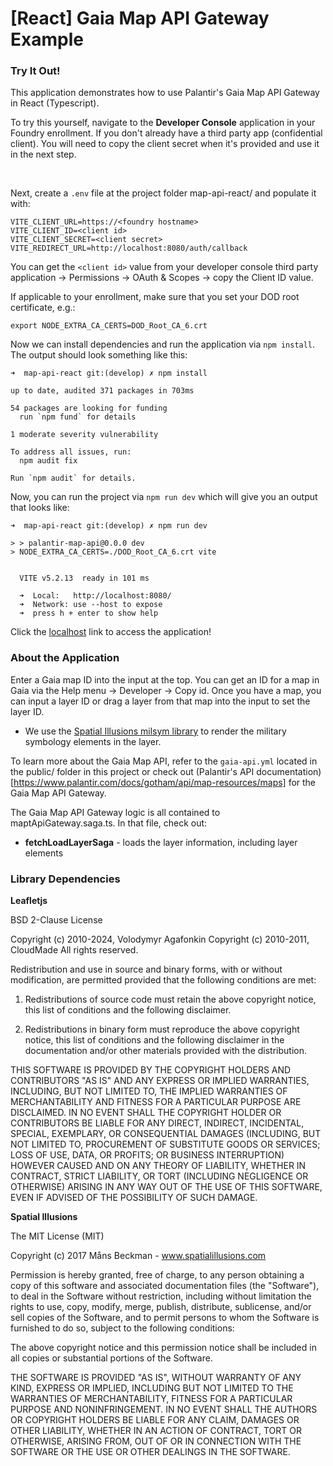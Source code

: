 # [React] Gaia Map API Gateway Example

### Try It Out!
This application demonstrates how to use Palantir's Gaia Map API Gateway in React (Typescript).  

To try this yourself, navigate to the **Developer Console** application in your Foundry enrollment.  If you don't already have a third party app (confidential client).  You will need to copy the client secret when it's provided and use it in the next step. 

<br>

Next, create a `.env` file at the project folder map-api-react/ and populate it with:
    

    VITE_CLIENT_URL=https://<foundry hostname>
    VITE_CLIENT_ID=<client id>
    VITE_CLIENT_SECRET=<client secret>
    VITE_REDIRECT_URL=http://localhost:8080/auth/callback


  You can get the `<client id>` value from your developer console third party application &rarr; Permissions &rarr; OAuth & Scopes &rarr; copy the Client ID value.

If applicable to your enrollment, make sure that you set your DOD root certificate, e.g.:

    export NODE_EXTRA_CA_CERTS=DOD_Root_CA_6.crt

Now we can install dependencies and run the application via `npm install`.  The output should look something like this:
```
➜  map-api-react git:(develop) ✗ npm install

up to date, audited 371 packages in 703ms

54 packages are looking for funding
  run `npm fund` for details

1 moderate severity vulnerability

To address all issues, run:
  npm audit fix

Run `npm audit` for details.
```
Now, you can run the project via `npm run dev` which will give you an output that looks like:
```
➜  map-api-react git:(develop) ✗ npm run dev

> > palantir-map-api@0.0.0 dev
> NODE_EXTRA_CA_CERTS=./DOD_Root_CA_6.crt vite


  VITE v5.2.13  ready in 101 ms

  ➜  Local:   http://localhost:8080/
  ➜  Network: use --host to expose
  ➜  press h + enter to show help
```
Click the [localhost](http://localhost:8080/) link to access the application!

### About the Application
Enter a Gaia map ID into the input at the top.  You can get an ID for a map in Gaia via the Help menu &rarr; Developer &rarr; Copy id.  Once you have a map, you can input a layer ID or drag a layer from that map into the input to set the layer ID.  
  - We use the [Spatial Illusions milsym library](https://github.com/spatialillusions/milsymbol) to render the military symbology elements in the layer.

To learn more about the Gaia Map API, refer to the `gaia-api.yml` located in the public/ folder in this project or check out (Palantir's API documentation)[https://www.palantir.com/docs/gotham/api/map-resources/maps] for the Gaia Map API Gateway.

The Gaia Map API Gateway logic is all contained to maptApiGateway.saga.ts.  In that file, check out:

- **fetchLoadLayerSaga** - loads the layer information, including layer elements


### Library Dependencies

**Leafletjs**

BSD 2-Clause License

Copyright (c) 2010-2024, Volodymyr Agafonkin
Copyright (c) 2010-2011, CloudMade
All rights reserved.

Redistribution and use in source and binary forms, with or without
modification, are permitted provided that the following conditions are met:

1. Redistributions of source code must retain the above copyright notice, this
   list of conditions and the following disclaimer.

2. Redistributions in binary form must reproduce the above copyright notice,
   this list of conditions and the following disclaimer in the documentation
   and/or other materials provided with the distribution.

THIS SOFTWARE IS PROVIDED BY THE COPYRIGHT HOLDERS AND CONTRIBUTORS "AS IS"
AND ANY EXPRESS OR IMPLIED WARRANTIES, INCLUDING, BUT NOT LIMITED TO, THE
IMPLIED WARRANTIES OF MERCHANTABILITY AND FITNESS FOR A PARTICULAR PURPOSE ARE
DISCLAIMED. IN NO EVENT SHALL THE COPYRIGHT HOLDER OR CONTRIBUTORS BE LIABLE
FOR ANY DIRECT, INDIRECT, INCIDENTAL, SPECIAL, EXEMPLARY, OR CONSEQUENTIAL
DAMAGES (INCLUDING, BUT NOT LIMITED TO, PROCUREMENT OF SUBSTITUTE GOODS OR
SERVICES; LOSS OF USE, DATA, OR PROFITS; OR BUSINESS INTERRUPTION) HOWEVER
CAUSED AND ON ANY THEORY OF LIABILITY, WHETHER IN CONTRACT, STRICT LIABILITY,
OR TORT (INCLUDING NEGLIGENCE OR OTHERWISE) ARISING IN ANY WAY OUT OF THE USE
OF THIS SOFTWARE, EVEN IF ADVISED OF THE POSSIBILITY OF SUCH DAMAGE.


**Spatial Illusions**

The MIT License (MIT)

Copyright (c) 2017 Måns Beckman - www.spatialillusions.com

Permission is hereby granted, free of charge, to any person obtaining a copy of this software and associated documentation files (the "Software"), to deal in the Software without restriction, including without limitation the rights to use, copy, modify, merge, publish, distribute, sublicense, and/or sell copies of the Software, and to permit persons to whom the Software is furnished to do so, subject to the following conditions:

The above copyright notice and this permission notice shall be included in all copies or substantial portions of the Software.

THE SOFTWARE IS PROVIDED "AS IS", WITHOUT WARRANTY OF ANY KIND, EXPRESS OR IMPLIED, INCLUDING BUT NOT LIMITED TO THE WARRANTIES OF MERCHANTABILITY, FITNESS FOR A PARTICULAR PURPOSE AND NONINFRINGEMENT. IN NO EVENT SHALL THE AUTHORS OR COPYRIGHT HOLDERS BE LIABLE FOR ANY CLAIM, DAMAGES OR OTHER LIABILITY, WHETHER IN AN ACTION OF CONTRACT, TORT OR OTHERWISE, ARISING FROM, OUT OF OR IN CONNECTION WITH THE SOFTWARE OR THE USE OR OTHER DEALINGS IN THE SOFTWARE.